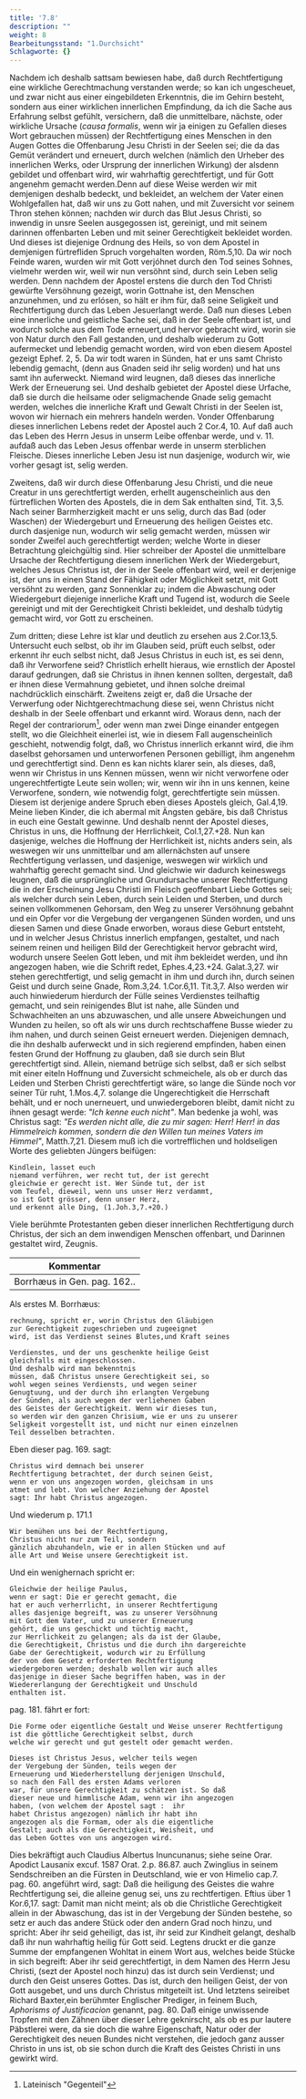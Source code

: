 ```yaml
---
title: '7.8'
description: ""
weight: 8
Bearbeitungsstand: "1.Durchsicht"
Schlagworte: {}
---
```

<!-- seite 314 -->


Nachdem ich deshalb sattsam bewiesen habe,
daß durch Rechtfertigung eine wirkliche Gerechtmachung
verstanden werde; so kan ich ungescheuet, und
zwar nicht aus einer eingebildeten Erkenntnis, die im
Gehirn besteht, sondern aus einer wirklichen innerlichen
Empfindung, da ich die Sache aus Erfahrung selbst
gefühlt, versichern, daß die unmittelbare, nächste,
oder wirkliche Ursache (*causa formalis*, wenn wir ja
einigen zu Gefallen dieses Wort gebrauchen müssen)
der Rechtfertigung eines Menschen in den Augen Gottes
die Offenbarung Jesu Christi in der Seelen sei;
die da das Gemüt verändert und erneuert, durch welchen
(nämlich den Urheber des innerlichen Werks, oder
Ursprung der innerlichen Wirkung) der alsdenn gebildet
und offenbart wird, wir wahrhaftig gerechtfertigt,
und für Gott angenehm gemacht werden.Denn
auf diese Weise werden wir mit demjenigen deshalb bedeckt,
und bekleidet, an welchem der Vater einen
Wohlgefallen hat, daß wir uns zu Gott nahen, und<!-- seite 315 -->
mit Zuversicht vor seinem Thron stehen können;
nachden wir durch das Blut Jesus Christi, so inwendig in
unsre Seelen ausgegossen ist, gereinigt, und mit seinem
darinnen offenbarten Leben und mit seiner Gerechtigkeit
bekleidet worden. Und dieses ist diejenige
Ordnung des Heils, so von dem Apostel in demjenigen
fürtrefliden Spruch vorgehalten worden, Röm.5,10.
Da wir noch Feinde waren, wurden wir mit Gott
verjóhnet durch den Tod seines Sohnes, vielmehr werden
wir, weil wir nun versöhnt sind, durch sein Leben
selig werden. Denn nachdem der Apostel erstens die
durch den Tod Christi gewürfte Versöhnung gezeigt,
worin Gottnahe ist, den Menschen anzunehmen,
und zu erlósen, so hält er ihm für, daß seine Seligkeit
und Rechtfertigung durch das Leben Jesuerlangt werde.
Daß nun dieses Leben eine innerliche und geistliche
Sache sei, daß in der Seele offenbart ist, und wodurch
solche aus dem Tode erneuert,und hervor gebracht
wird, worin sie von Natur durch den Fall gestanden,
und deshalb wiederum zu Gott aufermecket und lebendig
gemacht worden, wird von eben diesem Apostel gezeigt
Ephef. 2, 5. Da wir todt waren in Sünden, hat er
uns samt Christo lebendig gemacht, (denn aus Gnaden
seid ihr selig worden) und hat uns samt ihn auferweckt.
Niemand wird leugnen, daß dieses das innerliche
Werk der Erneuerung sei. Und deshalb gebietet der
Apostel diese Urfache, daß sie durch die heilsame oder
seligmachende Gnade selig gemacht werden, welches
die innerliche Kraft und Gewalt Christi in der Seelen
ist, wovon wir hiernach ein mehrers handeln werden.
Vonder Offenbarung dieses innerlichen Lebens redet
der Apostel auch 2 Cor.4, 10. Auf daß auch das Leben
des Herrn Jesus in unserm Leibe offenbar werde, und
v. 11. aufdaß auch das Leben Jesus offenbar werde in
unserm sterblichen Fleische. Dieses innerliche Leben
Jesu ist nun dasjenige, wodurch wir, wie vorher gesagt
ist, selig werden.<!-- seite 316 -->

Zweitens, daß wir durch diese Offenbarung Jesu
Christi, und die neue Creatur in uns gerechtfertigt werden,
erhellt augenscheinlich aus den fürtreflichen Worten
des Apostels, die in dem Sak enthalten sind, Tit. 3,5.
Nach seiner Barmherzigkeit macht er uns
selig, durch das Bad (oder Waschen) der Wiedergeburt
und Erneuerung des heiligen Geistes etc.
durch dasjenige nun, wodurch wir selig gemacht werden,
müssen wir sonder Zweifel auch gerechtfertigt
werden; welche Worte in dieser Betrachtung gleichgültig
sind. Hier schreiber der Apostel die unmittelbare
Ursache der Rechtfertigung diesem innerlichen Werk
der Wiedergeburt, welches Jesus Christus ist, der
in der Seele offenbart wird, weil er derjenige ist,
der uns in einen Stand der Fähigkeit oder Möglichkeit
setzt, mit Gott versöhnt zu werden, ganz Sonnenklar
zu; indem die Abwaschung oder Wiedergeburt
diejenige innerliche Kraft und Tugend ist, wodurch die
Seele gereinigt und mit der Gerechtigkeit Christi bekleidet,
und deshalb túdytig gemacht wird, vor Gott zu
erscheinen.

Zum dritten; diese Lehre ist klar und deutlich zu ersehen
aus 2.Cor.13,5. Untersucht euch selbst, ob
ihr im Glauben seid, prüft euch selbst, oder erkennt
ihr euch selbst nicht, daß Jesus Christus in
euch ist, es sei denn, daß ihr Verworfene seid?
Christlich erhellt hieraus, wie ernstlich der Apostel darauf
gedrungen, daß sie Christus in ihnen kennen sollten,
dergestalt, daß er ihnen diese Vermahnung gebietet, und
ihnen solche dreimal nachdrücklich einschärft.
Zweitens zeigt er, daß die Ursache der Verwerfung oder
Nichtgerechtmachung diese sei, wenn Christus nicht
deshalb in der Seele offenbart und erkannt wird. Woraus
denn, nach der Regel der contrariorum[^b_07_08_01], oder wenn
man zwei Dinge einander entgegen stellt, wo die
Gleichheit einerlei ist, wie in diesem Fall augenscheinlich<!-- seite 317 -->
geschieht, notwendig folgt, daß, wo Christus
innerlich erkannt wird, die ihm daselbst gehorsamen
und unterworfenen Personen gebilligt, ihm angenehm
und gerechtfertigt sind. Denn es kan nichts
klarer sein, als dieses, daß, wenn wir Christus in uns
Kennen müssen, wenn wir nicht verworfene oder ungerechtfertigte
Leute sein wollen; wir, wenn wir ihn in
uns kennen, keine Verworfene, sondern, wie notwendig
folgt, gerechtfertigte sein müssen. Diesem ist derjenige
andere Spruch eben dieses Apostels gleich, Gal.4,19.
Meine lieben Kinder, die ich abermal mit
Ängsten gebäre, bis daß Christus in euch eine
Gestalt gewinne. Und deshalb nennt der Apostel
dieses, Christus in uns, die Hoffnung der Herrlichkeit,
Col.1,27.+28. Nun kan dasjenige, welches die
Hoffnung der Herrlichkeit ist, nichts anders sein, als
weswegen wir uns unmittelbar und am allernächsten
auf unsere Rechtfertigung verlassen, und dasjenige,
weswegen wir wirklich und wahrhaftig gerecht gemacht
sind. Und gleichwie wir dadurch keineswegs leugnen,
daß die ursprüngliche und Grundursache unserer
Rechtfertigung die in der Erscheinung Jesu Christi im
Fleisch geoffenbart Liebe Gottes sei; als welcher
durch sein Leben, durch sein Leiden und Sterben, und
durch seinen vollkommenen Gehorsam, den Weg zu unserer
Versöhnung gebahnt und ein Opfer vor die Vergebung
der vergangenen Sünden worden, und uns
diesen Samen und diese Gnade erworben, woraus diese
Geburt entsteht, und in welcher Jesus Christus innerlich
empfangen, gestaltet, und nach seinem reinen
und heiligen Bild der Gerechtigkeit hervor gebracht
wird, wodurch unsere Seelen Gott leben, und mit
ihm bekleidet werden, und ihn angezogen haben,
wie die Schrift redet, Ephes.4,23.+24. Galat.3,27.
wir stehen gerechtfertigt, und selig gemacht in ihm und
durch ihn, durch seinen Geist und durch seine Gnade,<!-- seite 318 -->
Rom.3,24. 1.Cor.6,11. Tit.3,7. Also werden wir
auch hinwiederum hierdurch der Fülle seines Verdienstes
teilhaftig gemacht, und sein reinigendes Blut ist
nahe, alle Sünden und Schwachheiten an uns abzuwaschen,
und alle unsere Abweichungen und Wunden zu heilen,
so oft als wir uns durch rechtschaffene Busse
wieder zu ihm nahen, und durch seinen Geist erneuert
werden. Diejenigen demnach, die ihn deshalb auferweckt
und in sich regierend empfinden, haben einen festen
Grund der Hoffnung zu glauben, daß sie durch sein Blut
gerechtfertigt sind. Allein, niemand betrüge sich selbst,
daß er sich selbst mit einer eiteln Hoffnung und Zuversicht
schmeichele, als ob er durch das Leiden und Sterben
Christi gerechtfertigt wäre, so lange die Sünde
noch vor seiner Tür ruht, 1.Mos.4,7. solange
die Ungerechtigkeit die Herrschaft behält, und er noch
unerneuert, und unwiedergeboren bleibt, damit nicht
zu ihnen gesagt werde: *"Ich kenne euch nicht"*. Man
bedenke ja wohl, was Christus sagt: *"Es werden nicht
alle, die zu mir sagen: Herr! Herr! in das
Himmelreich kommen, sondern die den Willen
tun meines Vaters im Himmel"*, Matth.7,21. Diesem
muß ich die vortrefflichen und holdseligen Worte des
geliebten Jüngers beifügen:

	Kindlein, lasset euch
	niemand verführen, wer recht tut, der ist gerecht
	gleichwie er gerecht ist. Wer Sünde tut, der ist
	vom Teufel, dieweil, wenn uns unser Herz verdammt,
	so ist Gott grösser, denn unser Herz,
	und erkennt alle Ding, (1.Joh.3,7.+20.)

Viele berühmte Protestanten geben dieser innerlichen
Rechtfertigung durch Christus, der sich an dem inwendigen
Menschen offenbart, und Darinnen gestaltet wird,
Zeugnis.

| Kommentar |
|-------------|
| Borrhæus in Gen. pag. 162.. |

Als erstes M. Borrhæus:

	rechnung, spricht er, worin Christus den Gläubigen
	zur Gerechtigkeit zugeschrieben und zugeeignet
	wird, ist das Verdienst seines Blutes,und Kraft seines
<!-- seite 319 -->
	Verdienstes, und der uns geschenkte heilige Geist
	gleichfalls mit eingeschlossen.
	Und deshalb wird man bekenntnis
	müssen, daß Christus unsere Gerechtigkeit sei, so
	wohl wegen seines Verdiensts, und wegen seiner
	Genugtuung, und der durch ihn erlangten Vergebung
	der Sünden, als auch wegen der verliehenen Gaben
	des Geistes der Gerechtigkeit. Wenn wir dieses tun,
	so werden wir den ganzen Chrisium, wie er uns zu unserer
	Seligkeit vorgestellt ist, und nicht nur einen einzelnen
	Teil desselben betrachten.

Eben dieser pag. 169. sagt:

	Christus wird demnach bei unserer
	Rechtfertigung betrachtet, der durch seinen Geist,
	wenn er von uns angezogen worden, gleichsam in uns
	atmet und lebt. Von welcher Anziehung der Apostel
	sagt: Ihr habt Christus angezogen.

Und wiederum p. 171.1

	Wir bemühen uns bei der Rechtfertigung,
	Christus nicht nur zum Teil, sondern
	gänzlich abzuhandeln, wie er in allen Stücken und auf
    alle Art und Weise unsere Gerechtigkeit ist.

Und ein wenighernach spricht er:

	Gleichwie der heilige Paulus,
	wenn er sagt: Die er gerecht gemacht, die
	hat er auch verherrlicht, in unserer Rechtfertigung
	alles dasjenige begreift, was zu unserer Versöhnung
	mit Gott dem Vater, und zu unserer Erneuerung
	gehört, die uns geschickt und tüchtig macht,
	zur Herrlichkeit zu gelangen; als da ist der Glaube,
	die Gerechtigkeit, Christus und die durch ihn dargereichte
	Gabe der Gerechtigkeit, wodurch wir zu Erfüllung
	der von dem Gesetz erforderten Rechtfertigung
	wiedergeboren werden; deshalb wollen wir auch alles
	dasjenige in dieser Sache begriffen haben, was in der
	Wiedererlangung der Gerechtigkeit und Unschuld
	enthalten ist.

pag. 181. fährt er fort:

	Die Forme oder eigentliche Gestalt und Weise unserer Rechtfertigung
	ist die göttliche Gerechtigkeit selbst, durch
	welche wir gerecht und gut gestelt oder gemacht werden.
<!-- seite 320 -->
	Dieses ist Christus Jesus, welcher teils wegen
	der Vergebung der Sünden, teils wegen der
	Erneuerung und Wiederherstellung derjenigen Unschuld,
	so nach den Fall des ersten Adams verloren
	war, für unsere Gerechtigkeit zu schätzen ist. So daß
	dieser neue und himmlische Adam, wenn wir ihn angezogen
	haben, (von welchem der Apostel sagt :  ihr
	habet Christus angezogen) nämlich ihr habt ihn
	angezogen als die Formam, oder als die eigentliche
	Gestalt; auch als die Gerechtigkeit, Weisheit, und
	das Leben Gottes von uns angezogen wird.


Dies bekräftigt auch Claudius Albertus Inuncunanus;
siehe seine Orar. Apodict Lausanix excuf. 1587 Orat.
2.p. 86.87. auch Zwinglius in seinem Sendschreiben
an die Fürsten in Deutschland, wie er von Himelio
cap.7. pag. 60. angeführt wird, sagt: Daß die
heiligung des Geistes die wahre Rechtfertigung sei,
die alleine genug sei, uns zu rechtfertigen. Eftius
über 1 Kor.6,17. sagt: Damit man nicht meint;
als ob die Christliche Gerechtigkeit allein in der
Abwaschung, das ist in der Vergebung der Sünden
bestehe, so setz er auch das andere Stück oder
den andern Grad noch hinzu, und spricht: Aber
ihr seid geheiligt, das ist, ihr seid zur Kindheit
gelangt, deshalb daß ihr nun wahrhaftig heilig für <!-- todo -->
Gott seid. Legtens druckt er die ganze Summe der
empfangenen Wohltat in einem Wort aus, welches
beide Stücke in sich begreift: Aber ihr seid gerechtfertigt,
in dem Namen des Herrn Jesu Christi, (sezt
der Apostel noch hinzu) das ist durch sein Verdienst;
und durch den Geist unseres Gottes. Das ist, durch den
heiligen Geist, der von Gott ausgebet, und uns durch
Christus mitgeteilt ist. Und letztens seireibet Richard
Baxter,ein berühmter Englischer Prediger, in feinem
Buch, *Aphorisms of Justificacion* genannt, pag. 80.
Daß einige unwissende Tropfen mit den Zähnen<!-- seite 321 -->
über dieser Lehre geknirscht, als ob es pur lautere
Päbstlerei were, da sie doch die wahre Eigenschaft,
Natur oder der Gerechtigkeit des neuen Bundes
nicht verstehen, die jedoch ganz ausser Christo in uns
ist, ob sie schon durch die Kraft des Geistes Christi in
uns gewirkt wird.

<!-- Fussnoten -->

[^b_07_08_01]: Lateinisch "Gegenteil"
